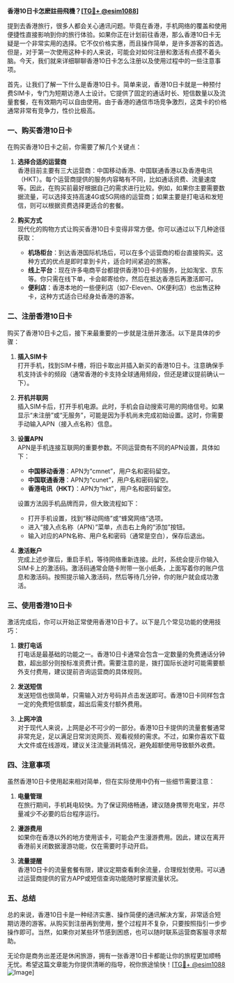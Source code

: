**香港10日卡怎麽註冊飛機？[[TG💪+ @esim1088](https://t.me/s/esim1088)]**

提到去香港旅行，很多人都会关心通讯问题。毕竟在香港，手机网络的覆盖和使用便捷性直接影响到你的旅行体验。如果你正在计划前往香港，那么香港10日卡无疑是一个非常实用的选择。它不仅价格实惠，而且操作简单，是许多游客的首选。但是，对于第一次使用这种卡的人来说，可能会对如何注册和激活有点摸不着头脑。今天，我们就来详细聊聊香港10日卡怎么注册以及使用过程中的一些注意事项。

首先，让我们了解一下什么是香港10日卡。简单来说，香港10日卡就是一种预付费SIM卡，专门为短期访港人士设计。它提供了固定的通话时长、短信数量以及流量套餐，在有效期内可以自由使用。由于香港的通信市场竞争激烈，这类卡的价格通常非常有竞争力，性价比极高。

### **一、购买香港10日卡**

在购买香港10日卡之前，你需要了解几个关键点：

1. **选择合适的运营商**  
   香港目前主要有三大运营商：中国移动香港、中国联通香港以及香港电讯（HKT）。每个运营商提供的服务内容略有不同，比如通话资费、流量速度等。因此，在购买前最好根据自己的需求进行比较。例如，如果你主要需要数据流量，可以选择支持高速4G或5G网络的运营商；如果主要是打电话和发短信，则可以根据资费选择更适合的套餐。

2. **购买方式**  
   现代化的购物方式让购买香港10日卡变得非常方便。你可以通过以下几种途径获取：
   - **机场柜台**：到达香港国际机场后，可以在多个运营商的柜台直接购买。这种方式的优点是即时拿到卡片，适合时间紧迫的旅客。
   - **线上平台**：现在许多电商平台都提供香港10日卡的服务，比如淘宝、京东等。你只需在线下单，卡会邮寄给你，然后在抵达香港后再激活即可。
   - **便利店**：香港本地的一些便利店（如7-Eleven、OK便利店）也出售这种卡，这种方式适合已经身处香港的游客。

### **二、注册香港10日卡**

购买了香港10日卡之后，接下来最重要的一步就是注册并激活。以下是具体的步骤：

1. **插入SIM卡**  
   打开手机，找到SIM卡槽，将旧卡取出并插入新买的香港10日卡。注意确保手机支持该卡的频段（通常香港的卡支持全球通用频段，但还是建议提前确认一下）。

2. **开机并联网**  
   插入SIM卡后，打开手机电源。此时，手机会自动搜索可用的网络信号。如果显示“未注册”或“无服务”，可能是因为手机尚未完成初始设置。这时，你需要手动输入APN（接入点名称）信息。

3. **设置APN**  
   APN是手机连接互联网的重要参数。不同运营商有不同的APN设置，具体如下：
   - **中国移动香港**：APN为“cmnet”，用户名和密码留空。
   - **中国联通香港**：APN为“cunet”，用户名和密码留空。
   - **香港电讯（HKT）**：APN为“hkt”，用户名和密码留空。

   设置方法因手机品牌而异，但大致流程如下：
   - 打开手机设置，找到“移动网络”或“蜂窝网络”选项。
   - 进入“接入点名称（APN）”菜单，点击右上角的“添加”按钮。
   - 输入对应的APN名称、用户名和密码（通常是空白），保存后退出。

4. **激活账户**  
   完成上述步骤后，重启手机，等待网络重新连接。此时，系统会提示你输入SIM卡上的激活码。激活码通常会随卡附带一张小纸条，上面写着你的账户信息和激活码。按照提示输入激活码，然后等待几分钟，你的账户就会成功激活。

### **三、使用香港10日卡**

激活完成后，你可以开始正常使用香港10日卡了。以下是几个常见功能的使用技巧：

1. **拨打电话**  
   打电话是最基础的功能之一。香港10日卡通常会包含一定数量的免费通话分钟数，超出部分则按标准资费计费。需要注意的是，拨打国际长途时可能需要额外支付费用，建议提前咨询运营商的具体规则。

2. **发送短信**  
   发送短信也很简单，只需输入对方号码并点击发送即可。香港10日卡同样包含一定的免费短信额度，超出后需支付额外费用。

3. **上网冲浪**  
   对于现代人来说，上网是必不可少的一部分。香港10日卡提供的流量套餐通常非常充足，足以满足日常浏览网页、观看视频的需求。不过，如果你喜欢下载大文件或在线游戏，建议关注流量消耗情况，避免超额使用导致额外收费。

### **四、注意事项**

虽然香港10日卡使用起来相对简单，但在实际使用中仍有一些细节需要注意：

1. **电量管理**  
   在旅行期间，手机耗电较快。为了保证网络畅通，建议随身携带充电宝，并尽量减少不必要的后台程序运行。

2. **漫游费用**  
   如果你在香港以外的地方使用该卡，可能会产生漫游费用。因此，建议在离开香港前关闭数据漫游功能，仅在需要时手动开启。

3. **流量提醒**  
   香港10日卡的流量套餐有限，建议定期查看剩余流量，合理规划使用。可以通过运营商提供的官方APP或短信查询功能随时掌握流量状况。

### **五、总结**

总的来说，香港10日卡是一种经济实惠、操作简便的通讯解决方案，非常适合短期访港的游客。从购买到注册再到使用，整个过程并不复杂，只要按照指引一步步操作即可。当然，如果你对某些环节感到困惑，也可以随时联系运营商客服寻求帮助。

无论你是商务出差还是休闲旅游，拥有一张香港10日卡都能让你的旅程更加顺畅无忧。希望这篇文章能为你提供清晰的指导，祝你旅途愉快！[[TG💪+ @esim1088](https://t.me/s/esim1088) ![Image](https://i.postimg.cc/4NQfJmqS/Snipaste-2025-05-13-00-14-12.png)]